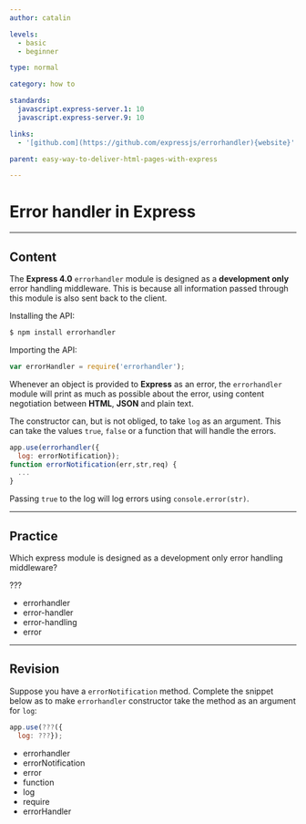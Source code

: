 ```yaml
---
author: catalin

levels:
  - basic
  - beginner

type: normal

category: how to

standards:
  javascript.express-server.1: 10
  javascript.express-server.9: 10

links:
  - '[github.com](https://github.com/expressjs/errorhandler){website}'

parent: easy-way-to-deliver-html-pages-with-express

---
```

# Error handler in **Express**

---
## Content

The **Express 4.0** `errorhandler` module is designed as a **development only** error handling middleware. This is because all information passed through this module is also sent back to the client.

Installing the API:
```bash
$ npm install errorhandler
```
Importing the API:
```javascript
var errorHandler = require('errorhandler');
```
Whenever an object is provided to **Express** as an error, the `errorhandler` module will print as much as possible about the error, using content negotiation between **HTML**, **JSON** and plain text.

The constructor can, but is not obliged, to take `log` as an argument. This can take the values `true`, `false` or a function that will handle the errors.
```javascript
app.use(errorhandler({
  log: errorNotification});
function errorNotification(err,str,req) {
  ...
}
```
Passing `true` to the log will log errors using `console.error(str)`.

---
## Practice

Which express module is designed as a development only error handling middleware?

???

* errorhandler
* error-handler
* error-handling
* error

---
## Revision

Suppose you have a `errorNotification` method. Complete the snippet below as to make `errorhandler` constructor take the method as an argument for `log`:
```javascript
app.use(???({
  log: ???});
```

* errorhandler
* errorNotification
* error
* function
* log
* require
* errorHandler
 
